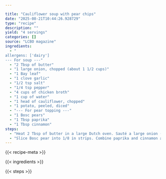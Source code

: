 ```yaml
---

title: "Cauliflower soup with pear chips"
date: "2025-08-21T10:44:26.928729"
type: "recipe"
description: ""
yield: "4 servings"
categories: []
source: "LCBO magazine"
ingredients:
  - "
allergens: ['dairy']
--- For soup ---"
  - "2 Tbsp of butter"
  - "1 large onion, chopped (about 1 1/2 cups)"
  - "1 Bay leaf"
  - "1 clove garlic"
  - "1/2 tsp salt"
  - "1/4 tsp pepper"
  - "4 cups of chicken broth"
  - "1 cup of water"
  - "1 head of cauliflower, chopped"
  - "1 potato, peeled, diced"
  - "--- For pear topping ---"
  - "1 Bosc pears"
  - "1 Tbsp paprika"
  - "1 Tbsp cinnamon"
steps:
  - "Heat 2 Tbsp of butter in a large Dutch oven. Sauté a large onion (chopped) until clear and soft but not browned about 5 minutes. Add in spices (Bay leaf, pepper, salt, garlic) cook for one minute. Add in 4 cups of chicken broth and one cup of water. Bring to boil. Add in one head of cauliflower (chopped) and one potato (pealed and diced). Bring to simmer, cover and cook for 15 minutes. Remove from heat and put batchers into a blender to puree until smooth. Soup can be made up to two days in advance."
  - "Slice Bosc pear into 1/8 in strips. Combine paprika and cinnamon and sprinkle over pear slices. Place on parchment paper in a single layer. Put into 275 degree oven for 45 minutes or until slices are dried. Remove from heat and allow to cool."
---
```


{{< recipe-meta >}}

{{< ingredients >}}

{{< steps >}}

